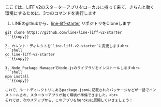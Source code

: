 ここでは、LIFF v2のスターターアプリをローカルに持って来て、きちんと動く環境にするために、3つのコマンドを実行します

1. LINEのgithubから、[line-liff-starter](https://github.com/line/line-liff-v2-starter) リポジトリをCloneします<br>
```shell
git clone https://github.com/line/line-liff-v2-starter
```{{copy}}

2. カレント・ディレクトを`line-liff-v2-starter`に変更します<br>
```shell
cd line-liff-v2-starter
```{{copy}}

3. Node Package ManagerでNode.jsのライブラリをインストールします<br>
```shell
npm install
```{{copy}}

これで、ルートディレクトリにあるpackage.jsonに記載されたパッケージなどが一括でインストールされ、スターターアプリが動く環境が準備できました。<br>
それでは、次のステップから、このアプリをherokuに展開していきましょう！

